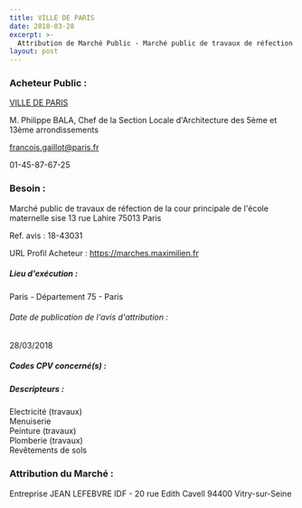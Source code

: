 ```yaml
---
title: VILLE DE PARIS
date: 2018-03-28
excerpt: >-
  Attribution de Marché Public - Marché public de travaux de réfection de la cour principale de l'école maternelle sise 13 rue Lahire 75013 Paris
layout: post
---
```


### Acheteur Public : 
<a href="/acheteur-33/siren-217500016"> VILLE DE PARIS</a><br/>

M. Philippe BALA, Chef de la Section Locale d'Architecture des 5ème et 13ème arrondissements

francois.gaillot@paris.fr

01-45-87-67-25

### Besoin :

Marché public de travaux de réfection de la cour principale de l'école maternelle sise 13 rue Lahire 75013 Paris

Ref. avis : 18-43031

URL Profil Acheteur : https://marches.maximilien.fr

##### Lieu d'exécution :

Paris - Département 75 - Paris

###### Date de publication de l'avis d'attribution : 
28/03/2018

##### Codes CPV concerné(s) :

##### Descripteurs :
Electricité (travaux) <br/>
Menuiserie <br/>
Peinture (travaux) <br/>
Plomberie (travaux) <br/>
Revêtements de sols <br/>

### Attribution du Marché :
Entreprise JEAN LEFEBVRE IDF - 20 rue Edith Cavell 94400 Vitry-sur-Seine <br/>
